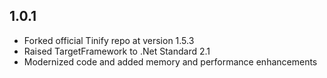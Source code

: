 ## 1.0.1
* Forked official Tinify repo at version 1.5.3
* Raised TargetFramework to .Net Standard 2.1
* Modernized code and added memory and performance enhancements
 
